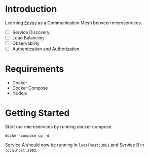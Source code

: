# Introduction

Learning [Envoy](https://www.envoyproxy.io/docs/envoy/latest/intro/what_is_envoy) as a Communication Mesh between microservices.

- [ ] Service Discovery
- [ ] Load Balancing
- [ ] Observability
- [ ] Authentication and Authorization

# Requirements

- Docker
- Docker Compose
- Nodejs

# Getting Started

Start our microservices by running docker compose.

```
docker-compose up -d
```

Service A should now be running in `localhost:3001` and Service B in `localhost:3002`.
